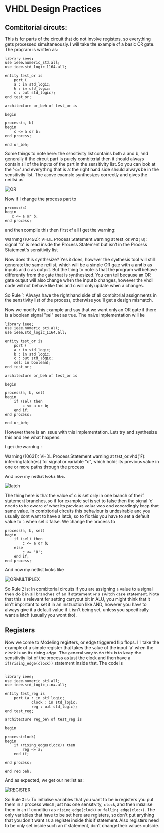 # VHDL Design Practices

## Combitorial circuts:

This is for parts of the circuit that do not involve registers, so everything gets processed simultaneously. I will take the example of a basic OR gate. The program is written as:
```
library ieee;
use ieee.numeric_std.all;
use ieee.std_logic_1164.all;

entity test_or is
	port (
	a : in std_logic;
	b : in std_logic;
	c : out std_logic);
end test_or;

architecture or_beh of test_or is

begin

process(a, b)
begin
	c <= a or b;
end process;

end or_beh;
```

Some things to note here: the sensitivity list contains both a and b, and generally if the circuit part is purely combitorial then it should always contain all of the inputs of the part in the sensitivity list. So you can look at the '<=' and everything that is at the right hand side should always be in the sensitivity list. The above example synthesizes correctly and gives the netlist as 

![OR](https://github.com/taitaisama/VHDL_design_practices/blob/main/OR.png?raw=true)

Now if I change the process part to

```
process(a)
begin
   c <= a or b;
end process;
```

and then compile this then first of all I get the warning: 

Warning (10492): VHDL Process Statement warning at test_or.vhd(18): signal "b" is read inside the Process Statement but isn't in the Process Statement's sensitivity list

Now does this synthesize? Yes it does, however the synthesis tool will still generate the same netlist, which will be a simple OR gate with a and b as inputs and c as output. But the thing to note is that the program will behave differently from the gate that is synthesized. You can tell because an OR gate output will also change when the input b changes, however the vhdl code will not behave like this and c will only update when a changes. 

So Rule 1: Always have the right hand side of all combitorial assignments in the sensitivity list of the process, otherwise you'll get a design mismatch. 

Now we modify this example and say that we want only an OR gate if there is a boolean signal "sel" set as true. The naive implementation will be

```
library ieee;
use ieee.numeric_std.all;
use ieee.std_logic_1164.all;

entity test_or is
	port (
	a : in std_logic;
	b : in std_logic;
	c : out std_logic;
	sel: in boolean);
end test_or;

architecture or_beh of test_or is

begin

process(a, b, sel)
begin
	if (sel) then
		c <= a or b;
	end if;		
end process;

end or_beh;
```

However there is an issue with this implementation. Lets try and synthesize this and see what happens. 

I get the warning :

Warning (10631): VHDL Process Statement warning at test_or.vhd(17): inferring latch(es) for signal or variable "c", which holds its previous value in one or more paths through the process

And now my netlist looks like:

![latch](https://github.com/taitaisama/VHDL_design_practices/blob/main/ORLATCH.png?raw=true)

The thing here is that the value of c is set only in one branch of the if statement branches, so if for example sel is set to false then the signal 'c' needs to be aware of what its previous value was and accordingly keep that same value. In combitorial circuits this behaviour is undesirable and you usually dont want to have a latch, so to fix this you have to set a default value to c when sel is false. We change the process to

```
process(a, b, sel)
begin
	if (sel) then
		c <= a or b;
	else
		c <= '0';
	end if;		
end process;
```

And now my netlist looks like 

![ORMULTIPLEX](https://github.com/taitaisama/VHDL_design_practices/blob/main/ORMULTIPLEX.png?raw=true)

So Rule 2 is: In combitorial circuits if you are assigning a value to a signal then do it in all branches of an if statement or a switch case statement. Note that this is relevant for setting carryout bit in ALU, you might think that it isn't important to set it in an instruction like AND, however you have to always give it a default value if it isn't being set, unless you specifically want a latch (usually you wont tho).

## Registers

Now we come to Modeling registers, or edge triggered flip flops. I'll take the example of a simple register that takes the value of the input 'a' when the clock is on its rising edge. The general way to do this is to keep the sensitivity list of the process as just the clock and then have a `if(rising_edge(clock))` statement inside that. The code is

```

library ieee;
use ieee.numeric_std.all;
use ieee.std_logic_1164.all;

entity test_reg is
	port (a : in std_logic;
			clock : in std_logic;
			reg : out std_logic);
end test_reg;

architecture reg_beh of test_reg is

begin

process(clock)
begin
	if (rising_edge(clock)) then
		reg <= a;
	end if;
  
end process;

end reg_beh;
```

And as expected, we get our netlist as:

![REGISTER](https://github.com/taitaisama/VHDL_design_practices/blob/main/REGISTER.png?raw=true)

So Rule 3 is: To initialise variables that you want to be in registers you put them in a process which just has one sensitivity, `clock`, and then initialise them in an if condition as `rising_edge(clock)` or `falling_edge(clock)`. The only variables that have to be set here are registers, so don't put anything that you don't want as a register inside this if statement. Also registers need to be only set inside such an if statement, don't change their values outside.
